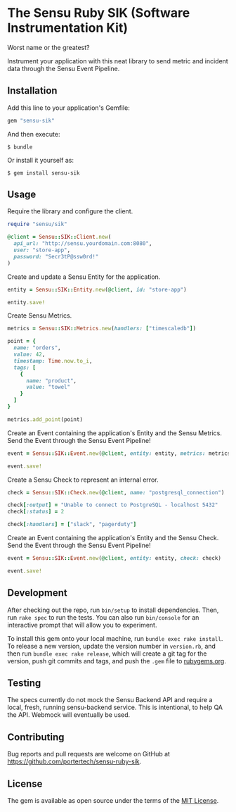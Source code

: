 # The Sensu Ruby SIK (Software Instrumentation Kit)

Worst name or the greatest?

Instrument your application with this neat library to send metric and
incident data through the Sensu Event Pipeline.

## Installation

Add this line to your application's Gemfile:

```ruby
gem "sensu-sik"
```

And then execute:

    $ bundle

Or install it yourself as:

    $ gem install sensu-sik

## Usage

Require the library and configure the client.

```ruby
require "sensu/sik"

@client = Sensu::SIK::Client.new(
  api_url: "http://sensu.yourdomain.com:8080",
  user: "store-app",
  password: "Secr3tP@ssw0rd!"
)
```

Create and update a Sensu Entity for the application.

```ruby
entity = Sensu::SIK::Entity.new(@client, id: "store-app")

entity.save!
```

Create Sensu Metrics.

```ruby
metrics = Sensu::SIK::Metrics.new(handlers: ["timescaledb"])

point = {
  name: "orders",
  value: 42,
  timestamp: Time.now.to_i,
  tags: [
    {
      name: "product",
      value: "towel"
    }
  ]
}

metrics.add_point(point)
```

Create an Event containing the application's Entity and the Sensu
Metrics. Send the Event through the Sensu Event Pipeline!

```ruby
event = Sensu::SIK::Event.new(@client, entity: entity, metrics: metrics)

event.save!
```

Create a Sensu Check to represent an internal error.

```ruby
check = Sensu::SIK::Check.new(@client, name: "postgresql_connection")

check[:output] = "Unable to connect to PostgreSQL - localhost 5432"
check[:status] = 2

check[:handlers] = ["slack", "pagerduty"]
```

Create an Event containing the application's Entity and the Sensu
Check. Send the Event through the Sensu Event Pipeline!

```ruby
event = Sensu::SIK::Event.new(@client, entity: entity, check: check)

event.save!
```

## Development

After checking out the repo, run `bin/setup` to install dependencies.
Then, run `rake spec` to run the tests. You can also run `bin/console`
for an interactive prompt that will allow you to experiment.

To install this gem onto your local machine, run `bundle exec rake
install`. To release a new version, update the version number in
`version.rb`, and then run `bundle exec rake release`, which will
create a git tag for the version, push git commits and tags, and push
the `.gem` file to [rubygems.org](https://rubygems.org).

## Testing

The specs currently do not mock the Sensu Backend API and require a
local, fresh, running sensu-backend service. This is intentional, to
help QA the API. Webmock will eventually be used.

## Contributing

Bug reports and pull requests are welcome on GitHub at
https://github.com/portertech/sensu-ruby-sik.

## License

The gem is available as open source under the terms of the [MIT
License](https://opensource.org/licenses/MIT).
